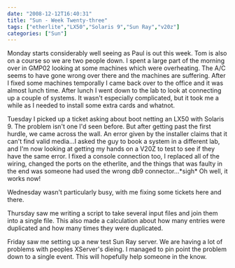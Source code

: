 ```yaml
---
date: "2008-12-12T16:40:31"
title: "Sun - Week Twenty-three"
tags: ["etherlite","LX50","Solaris 9","Sun Ray","v20z"]
categories: ["Sun"]
---
```


Monday starts considerably well seeing as Paul is out this week. Tom is also on a course so we are two people down.
I spent a large part of the morning over in GMP02 looking at some machines which were overheating. The A/C seems to have gone wrong over there and the machines are suffering. After I fixed some machines temporally I came back over to the office and it was almost lunch time.
After lunch I went down to the lab to look at connecting up a couple of systems. It wasn't especially complicated, but it took me a while as I needed to install some extra cards and whatnot.

Tuesday I picked up a ticket asking about boot netting an LX50 with Solaris 9. The problem isn't one I'd seen before. But after getting past the first hurdle, we came across the wall. An error given by the installer claims that it can't find valid media...I asked the guy to book a system in a different lab, and I'm now looking at getting my hands on a V20Z to test to see if they have the same error.
I fixed a console connection too, I replaced all of the wiring, changed the ports on the etherlite, and the things that was faulty in the end was someone had used the wrong db9 connector...\*sigh\* Oh well, it works now!

Wednesday wasn't particularly busy, with me fixing some tickets here and there.

Thursday saw me writing a script to take several input files and join them into a single file. This also made a calculation about how many entries were duplicated and how many times they were duplicated.

Friday saw me setting up a new test Sun Ray server. We are having a lot of problems with peoples XServer's dieing. I managed to pin point the problem down to a single event. This will hopefully help someone in the know.
